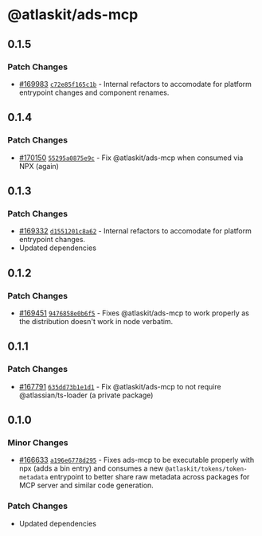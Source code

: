 # @atlaskit/ads-mcp

## 0.1.5

### Patch Changes

- [#169983](https://bitbucket.org/atlassian/atlassian-frontend-monorepo/pull-requests/169983)
  [`c72e85f165c1b`](https://bitbucket.org/atlassian/atlassian-frontend-monorepo/commits/c72e85f165c1b) -
  Internal refactors to accomodate for platform entrypoint changes and component renames.

## 0.1.4

### Patch Changes

- [#170150](https://bitbucket.org/atlassian/atlassian-frontend-monorepo/pull-requests/170150)
  [`55295a0875e9c`](https://bitbucket.org/atlassian/atlassian-frontend-monorepo/commits/55295a0875e9c) -
  Fix @atlaskit/ads-mcp when consumed via NPX (again)

## 0.1.3

### Patch Changes

- [#169332](https://bitbucket.org/atlassian/atlassian-frontend-monorepo/pull-requests/169332)
  [`d1551201c8a62`](https://bitbucket.org/atlassian/atlassian-frontend-monorepo/commits/d1551201c8a62) -
  Internal refactors to accomodate for platform entrypoint changes.
- Updated dependencies

## 0.1.2

### Patch Changes

- [#169451](https://bitbucket.org/atlassian/atlassian-frontend-monorepo/pull-requests/169451)
  [`9476858e0b6f5`](https://bitbucket.org/atlassian/atlassian-frontend-monorepo/commits/9476858e0b6f5) -
  Fixes @atlaskit/ads-mcp to work properly as the distribution doesn't work in node verbatim.

## 0.1.1

### Patch Changes

- [#167791](https://bitbucket.org/atlassian/atlassian-frontend-monorepo/pull-requests/167791)
  [`635dd73b1e1d1`](https://bitbucket.org/atlassian/atlassian-frontend-monorepo/commits/635dd73b1e1d1) -
  Fix @atlaskit/ads-mcp to not require @atlassian/ts-loader (a private package)

## 0.1.0

### Minor Changes

- [#166633](https://bitbucket.org/atlassian/atlassian-frontend-monorepo/pull-requests/166633)
  [`a196e6778d295`](https://bitbucket.org/atlassian/atlassian-frontend-monorepo/commits/a196e6778d295) -
  Fixes ads-mcp to be executable properly with npx (adds a bin entry) and consumes a new
  `@atlaskit/tokens/token-metadata` entrypoint to better share raw metadata across packages for MCP
  server and similar code generation.

### Patch Changes

- Updated dependencies
